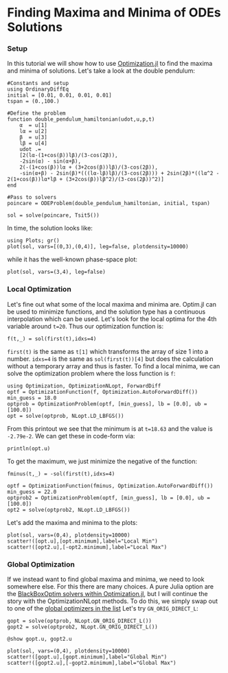 # Finding Maxima and Minima of ODEs Solutions

### Setup

In this tutorial we will show how to use
[Optimization.jl](https://docs.sciml.ai/Optimization/stable/) to find the maxima and minima
of solutions. Let's take a look at the double pendulum:

```@example minmax
#Constants and setup
using OrdinaryDiffEq
initial = [0.01, 0.01, 0.01, 0.01]
tspan = (0.,100.)

#Define the problem
function double_pendulum_hamiltonian(udot,u,p,t)
    α  = u[1]
    lα = u[2]
    β  = u[3]
    lβ = u[4]
    udot .=
    [2(lα-(1+cos(β))lβ)/(3-cos(2β)),
    -2sin(α) - sin(α+β),
    2(-(1+cos(β))lα + (3+2cos(β))lβ)/(3-cos(2β)),
    -sin(α+β) - 2sin(β)*(((lα-lβ)lβ)/(3-cos(2β))) + 2sin(2β)*((lα^2 - 2(1+cos(β))lα*lβ + (3+2cos(β))lβ^2)/(3-cos(2β))^2)]
end

#Pass to solvers
poincare = ODEProblem(double_pendulum_hamiltonian, initial, tspan)
```

```@example minmax
sol = solve(poincare, Tsit5())
```

In time, the solution looks like:

```@example minmax
using Plots; gr()
plot(sol, vars=[(0,3),(0,4)], leg=false, plotdensity=10000)
```

while it has the well-known phase-space plot:

```@example minmax
plot(sol, vars=(3,4), leg=false)
```

### Local Optimization

Let's fine out what some of the local maxima and minima are. Optim.jl can be used to minimize functions, and the solution type has a continuous interpolation which can be used. Let's look for the local optima for the 4th variable around `t=20`. Thus our optimization function is:

```@example minmax
f(t,_) = sol(first(t),idxs=4)
```

`first(t)` is the same as `t[1]` which transforms the array of size 1 into a number. `idxs=4` is the same as `sol(first(t))[4]` but does the calculation without a temporary array and thus is faster. To find a local minima, we can solve the optimization problem where the loss
function is `f`:

```@example minmax
using Optimization, OptimizationNLopt, ForwardDiff
optf = OptimizationFunction(f, Optimization.AutoForwardDiff())
min_guess = 18.0
optprob = OptimizationProblem(optf, [min_guess], lb = [0.0], ub = [100.0])
opt = solve(optprob, NLopt.LD_LBFGS())
```

From this printout we see that the minimum is at `t=18.63` and the value is `-2.79e-2`. We
can get these in code-form via:

```@example minmax
println(opt.u)
```

To get the maximum, we just minimize the negative of the function:

```@example minmax
fminus(t,_) = -sol(first(t),idxs=4)

optf = OptimizationFunction(fminus, Optimization.AutoForwardDiff())
min_guess = 22.0
optprob2 = OptimizationProblem(optf, [min_guess], lb = [0.0], ub = [100.0])
opt2 = solve(optprob2, NLopt.LD_LBFGS())
```

Let's add the maxima and minima to the plots:

```@example minmax
plot(sol, vars=(0,4), plotdensity=10000)
scatter!([opt.u],[opt.minimum],label="Local Min")
scatter!([opt2.u],[-opt2.minimum],label="Local Max")
```

### Global Optimization

If we instead want to find global maxima and minima, we need to look somewhere else. For
this there are many choices. A pure Julia option are the
[BlackBoxOptim solvers within Optimization.jl](https://docs.sciml.ai/Optimization/stable/optimization_packages/blackboxoptim/),
but I will continue the story with the  OptimizationNLopt methods. To do this, we simply
swap out to one of the
[global optimizers in the list](https://docs.sciml.ai/Optimization/stable/optimization_packages/nlopt/)
Let's try `GN_ORIG_DIRECT_L`:

```@example minmax
gopt = solve(optprob, NLopt.GN_ORIG_DIRECT_L())
gopt2 = solve(optprob2, NLopt.GN_ORIG_DIRECT_L())

@show gopt.u, gopt2.u
```

```@example minmax
plot(sol, vars=(0,4), plotdensity=10000)
scatter!([gopt.u],[gopt.minimum],label="Global Min")
scatter!([gopt2.u],[-gopt2.minimum],label="Global Max")
```
